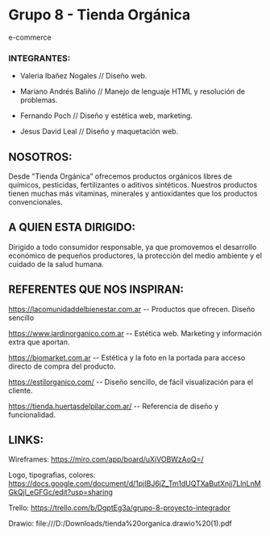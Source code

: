 # **Grupo 8 - Tienda Orgánica**
e-commerce

### INTEGRANTES: 

- Valeria Ibañez Nogales // Diseño web. 

- Mariano Andrés Baliño // Manejo de lenguaje HTML y resolución de problemas. 

- Fernando Poch // Diseño y estética web, marketing.

- Jesus David Leal // Diseño y maquetación web.

## NOSOTROS: 
 Desde "Tienda Orgánica” ofrecemos productos orgánicos libres de químicos, pesticidas, fertilizantes o aditivos sintéticos. Nuestros productos tienen muchas más vitaminas, minerales y antioxidantes que los productos convencionales. 

  

## A QUIEN ESTA DIRIGIDO:  

Dirigido a todo consumidor responsable, ya que promovemos el desarrollo económico de pequeños productores, la protección del medio ambiente y el cuidado de la salud humana. 

 



## REFERENTES QUE NOS INSPIRAN:

https://lacomunidaddelbienestar.com.ar -- Productos que ofrecen. Diseño sencillo 

https://www.jardinorganico.com.ar -- Estética web. Marketing y información extra que aportan. 

https://biomarket.com.ar -- Estética y la foto en la portada para acceso directo de compra del producto. 

https://estilorganico.com/ -- Diseño sencillo, de fácil visualización para el cliente. 

https://tienda.huertasdelpilar.com.ar/ -- Referencia de diseño y funcionalidad.

## LINKS:

Wireframes: https://miro.com/app/board/uXjVOBWzAoQ=/
 
Logo, tipografias, colores: https://docs.google.com/document/d/1pjIBJ6jZ_Tm1dUQTXaButXnjj7LlnLnMGkQjl_eGFGc/edit?usp=sharing
 
Trello: https://trello.com/b/DgptEg3a/grupo-8-proyecto-integrador
 
Drawio: file:///D:/Downloads/tienda%20organica.drawio%20(1).pdf


